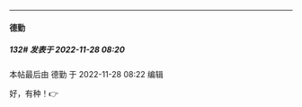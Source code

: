 

*****

####  德勤  
##### 132#       发表于 2022-11-28 08:20

 本帖最后由 德勤 于 2022-11-28 08:22 编辑 

好，有种！👉

